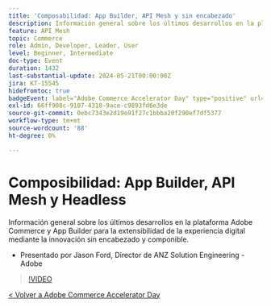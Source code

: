 ```yaml
---
title: 'Composabilidad: App Builder, API Mesh y sin encabezado'
description: Información general sobre los últimos desarrollos en la plataforma Adobe Commerce y App Builder para la extensibilidad de la experiencia digital mediante la innovación sin encabezado y componible. Presentado por Jason Ford, Director de ANZ Solution Engineering - Adobe
feature: API Mesh
topic: Commerce
role: Admin, Developer, Leader, User
level: Beginner, Intermediate
doc-type: Event
duration: 1432
last-substantial-update: 2024-05-21T00:00:00Z
jira: KT-15545
hidefromtoc: true
badgeEvent: label="Adobe Commerce Accelerator Day" type="positive" url="https://experienceleague.adobe.com/en/docs/events/apac-commerce-recordings/2024/overview"
exl-id: 66ff908c-9107-4318-9ace-c9893fd6e3de
source-git-commit: 0ebc7343e2d19e91f27c1bbba20f290ef7df5377
workflow-type: tm+mt
source-wordcount: '88'
ht-degree: 0%

---
```


# Composibilidad: App Builder, API Mesh y Headless

Información general sobre los últimos desarrollos en la plataforma Adobe Commerce y App Builder para la extensibilidad de la experiencia digital mediante la innovación sin encabezado y componible.

+ Presentado por Jason Ford, Director de ANZ Solution Engineering - Adobe

>[!VIDEO](https://video.tv.adobe.com/v/3429272/?learn=on)

[&lt; Volver a Adobe Commerce Accelerator Day](./overview.md)
